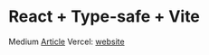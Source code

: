 # React + Type-safe + Vite

Medium [Article](https://medium.com/@tech-adventurer/type-safe-form-validation-in-react-harnessing-zod-and-vite-for-ultimate-efficiency-615f55760820)
Vercel: [website](https://medium-react-type-safe-form-validation.vercel.app/)
